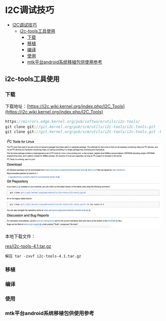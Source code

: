 # I2C调试技巧

- [I2C调试技巧](#i2c调试技巧)
  - [i2c-tools工具使用](#i2c-tools工具使用)
    - [下载](#下载)
    - [移植](#移植)
    - [编译](#编译)
    - [使用](#使用)
    - [mtk平台android系统移植包供使用参考](#mtk平台android系统移植包供使用参考)

## i2c-tools工具使用

### 下载

下载地址：[https://i2c.wiki.kernel.org/index.php/I2C_Tools](https://i2c.wiki.kernel.org/index.php/I2C_Tools)

```c
https://mirrors.edge.kernel.org/pub/software/utils/i2c-tools/
git clone git://git.kernel.org/pub/scm/utils/i2c-tools/i2c-tools.git
git clone git://git.kernel.org/pub/scm/utils/i2c-tools/i2c-tools.git -b i2c-tools-3.1
```

![i2c_tools-img](img/EDE14ABC-2262-46A9-9B7B-336A4CA93A6B.png)

本地下载文件：

[res/i2c-tools-4.1.tar.gz](res/i2c-tools-4.1.tar.gz)

```shell
解压 tar -zxvf i2c-tools-4.1.tar.gz
```

### 移植

### 编译

### 使用

### mtk平台android系统移植包供使用参考


